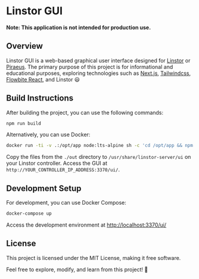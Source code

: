 # Linstor GUI

**Note: This application is not intended for production use.**

## Overview
Linstor GUI is a web-based graphical user interface designed for [Linstor](https://linbit.com/linstor/) or [Piraeus](https://piraeus.io). The primary purpose of this project is for informational and educational purposes, exploring technologies such as [Next.js](https://nextjs.org), [Tailwindcss](https://tailwindcss.com), [Flowbite React](https://www.flowbite-react.com), and Linstor :smiley:

## Build Instructions
After building the project, you can use the following commands:

```sh
npm run build
```
Alternatively, you can use Docker:
```sh
docker run -ti -v .:/opt/app node:lts-alpine sh -c 'cd /opt/app && npm ci && npm run build'
```
Copy the files from the `./out` directory to `/usr/share/linstor-server/ui` on your Linstor controller. Access the GUI at `http://YOUR_CONTROLLER_IP_ADDRESS:3370/ui/`.

## Development Setup
For development, you can use Docker Compose:
```sh
docker-compose up
```
Access the development environment at [http://localhost:3370/ui/](http://localhost:3370/ui/)
## License
This project is licensed under the MIT License, making it free software.

Feel free to explore, modify, and learn from this project! :rocket:

